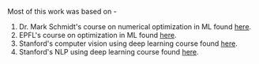 Most of this work was based on - 

1. Dr. Mark Schmidt's course on numerical optimization in ML found [here](https://www.cs.ubc.ca/~schmidtm/Courses/5XX-S22/).
2. EPFL's course on optimization in ML found [here](https://edu.epfl.ch/coursebook/en/optimization-for-machine-learning-CS-439).
3. Stanford's computer vision using deep learning course found [here](https://cs231n.stanford.edu/).
4. Stanford's NLP using deep learning course found [here](https://web.stanford.edu/class/cs224n/).


